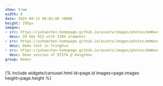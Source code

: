 ```yaml
---
show: true
width: 8
date: 2025-09-12 00:01:00 +0800
height: 295px
images:
- src: https://yuhaochen-homepage.github.io/assets/images/photos/mmWave-prototype.png
  desc: 28 GHz RIS with 2304 elements
- src: https://yuhaochen-homepage.github.io/assets/images/photos/mmWave-test.jpg
  desc: Demo test in Tsinghua
- src: https://yuhaochen-homepage.github.io/assets/images/photos/mmWave-RISTA.jpg
  desc: Demo session of RISTA @ Hangzhou
group: Demos
---
```


{% include widgets/carousel.html id=page.id images=page.images height=page.height %}
